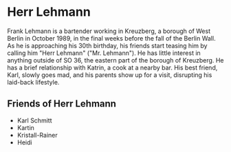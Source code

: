 # Herr Lehmann

Frank Lehmann is a bartender working in Kreuzberg, a borough of West Berlin in October 1989, in the final weeks before the fall of the Berlin Wall. 
As he is approaching his 30th birthday, his friends start teasing him by calling him "Herr Lehmann" ("Mr. Lehmann"). 
He has little interest in anything outside of SO 36, the eastern part of the borough of Kreuzberg. He has a brief relationship with Katrin, a cook at a nearby bar. 
His best friend, Karl, slowly goes mad, and his parents show up for a visit, disrupting his laid-back lifestyle.

## Friends of Herr Lehmann
* Karl Schmitt
* Kartin
* Kristall-Rainer
* Heidi